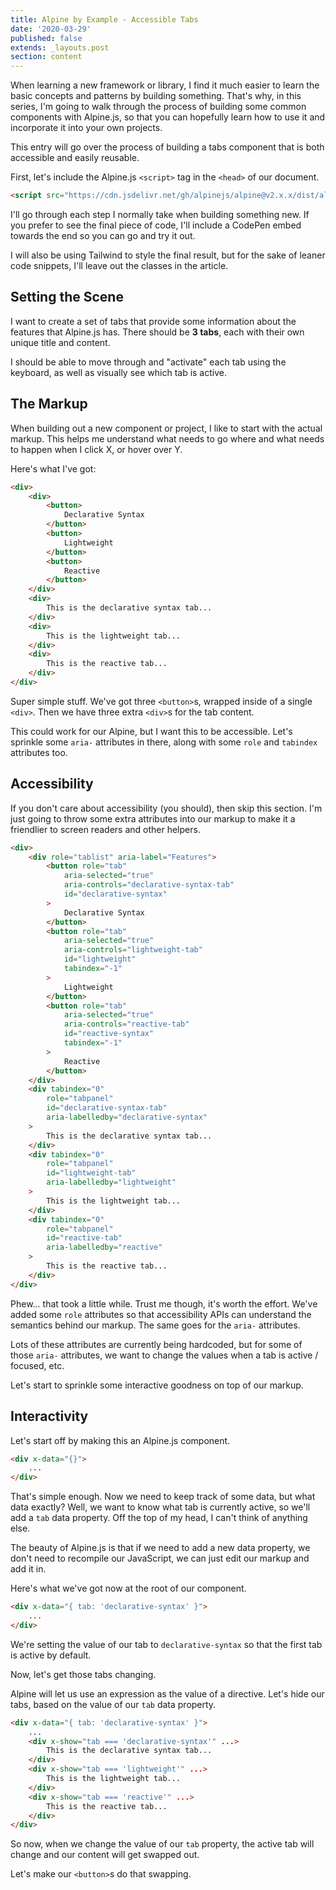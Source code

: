 ```yaml
---
title: Alpine by Example - Accessible Tabs
date: '2020-03-29'
published: false
extends: _layouts.post
section: content
---
```

When learning a new framework or library, I find it much easier to learn the basic concepts and patterns by building something. That's why, in this series, I'm going to walk through the process of building some common components with Alpine.js, so that you can hopefully learn how to use it and incorporate it into your own projects.

This entry will go over the process of building a tabs component that is both accessible and easily reusable.

First, let's include the Alpine.js `<script>` tag in the `<head>` of our document.

```html
<script src="https://cdn.jsdelivr.net/gh/alpinejs/alpine@v2.x.x/dist/alpine.min.js" defer></script>
```

I'll go through each step I normally take when building something new. If you prefer to see the final piece of code, I'll include a CodePen embed towards the end so you can go and try it out.

I will also be using Tailwind to style the final result, but for the sake of leaner code snippets, I'll leave out the classes in the article.

## Setting the Scene

I want to create a set of tabs that provide some information about the features that Alpine.js has. There should be **3 tabs**, each with their own unique title and content.

I should be able to move through and "activate" each tab using the keyboard, as well as visually see which tab is active.

## The Markup

When building out a new component or project, I like to start with the actual markup. This helps me understand what needs to go where and what needs to happen when I click X, or hover over Y.

Here's what I've got:

```html
<div>
    <div>
        <button>
            Declarative Syntax
        </button>
        <button>
            Lightweight
        </button>
        <button>
            Reactive
        </button>
    </div>
    <div>
        This is the declarative syntax tab...
    </div>
    <div>
        This is the lightweight tab...
    </div>
    <div>
        This is the reactive tab...
    </div>
</div>
```

Super simple stuff. We've got three `<button>`s, wrapped inside of a single `<div>`. Then we have three extra `<div>`s for the tab content.

This could work for our Alpine, but I want this to be accessible. Let's sprinkle some `aria-` attributes in there, along with some `role` and `tabindex` attributes too.

## Accessibility

If you don't care about accessibility (you should), then skip this section. I'm just going to throw some extra attributes into our markup to make it a friendlier to screen readers and other helpers.

```html
<div>
    <div role="tablist" aria-label="Features">
        <button role="tab" 
            aria-selected="true" 
            aria-controls="declarative-syntax-tab" 
            id="declarative-syntax"
        >
            Declarative Syntax
        </button>
        <button role="tab" 
            aria-selected="true" 
            aria-controls="lightweight-tab" 
            id="lightweight"
            tabindex="-1"
        >
            Lightweight
        </button>
        <button role="tab" 
            aria-selected="true" 
            aria-controls="reactive-tab" 
            id="reactive-syntax"
            tabindex="-1"
        >
            Reactive
        </button>
    </div>
    <div tabindex="0"
        role="tabpanel"
        id="declarative-syntax-tab"
        aria-labelledby="declarative-syntax"
    >
        This is the declarative syntax tab...
    </div>
    <div tabindex="0"
        role="tabpanel"
        id="lightweight-tab"
        aria-labelledby="lightweight"
    >
        This is the lightweight tab...
    </div>
    <div tabindex="0"
        role="tabpanel"
        id="reactive-tab"
        aria-labelledby="reactive"
    >
        This is the reactive tab...
    </div>
</div>
```

Phew... that took a little while. Trust me though, it's worth the effort. We've added some `role` attributes so that accessibility APIs can understand the semantics behind our markup. The same goes for the `aria-` attributes.

Lots of these attributes are currently being hardcoded, but for some of those `aria-` attributes, we want to change the values when a tab is active / focused, etc.

Let's start to sprinkle some interactive goodness on top of our markup.

## Interactivity

Let's start off by making this an Alpine.js component.

```html
<div x-data="{}">
    ...
</div>
```

That's simple enough. Now we need to keep track of some data, but what data exactly? Well, we want to know what tab is currently active, so we'll add a `tab` data property. Off the top of my head, I can't think of anything else.

The beauty of Alpine.js is that if we need to add a new data property, we don't need to recompile our JavaScript, we can just edit our markup and add it in.

Here's what we've got now at the root of our component.

```html
<div x-data="{ tab: 'declarative-syntax' }">
    ...
</div>
```

We're setting the value of our tab to `declarative-syntax` so that the first tab is active by default.

Now, let's get those tabs changing. 

Alpine will let us use an expression as the value of a directive. Let's hide our tabs, based on the value of our `tab` data property.

```html
<div x-data="{ tab: 'declarative-syntax' }">
    ...
    <div x-show="tab === 'declarative-syntax'" ...>
        This is the declarative syntax tab...
    </div>
    <div x-show="tab === 'lightweight'" ...>
        This is the lightweight tab...
    </div>
    <div x-show="tab === 'reactive'" ...>
        This is the reactive tab...
    </div>
</div>
```

So now, when we change the value of our `tab` property, the active tab will change and our content will get swapped out.

Let's make our `<button>`s do that swapping.

```html

```